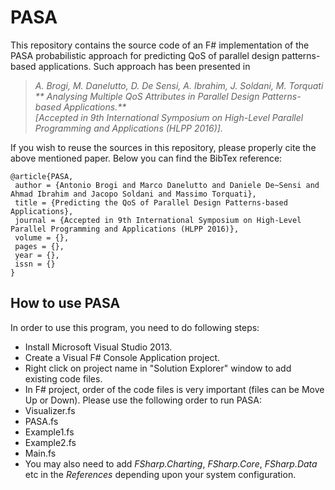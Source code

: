 # PASA
This repository contains the source code of an F\# implementation of the PASA probabilistic approach for predicting QoS of parallel design patterns-based applications. Such approach has been presented in
> _A. Brogi, M. Danelutto, D. De Sensi, A. Ibrahim, J. Soldani, M. Torquati <br>
> ** Analysing Multiple QoS Attributes in Parallel Design Patterns-based Applications.** <br>
> [Accepted in 9th International Symposium on High-Level Parallel Programming and Applications (HLPP 2016)]._ 

If you wish to reuse the sources in this repository, please properly cite the above mentioned paper. Below you can find the BibTex reference:
```
@article{PASA,
 author = {Antonio Brogi and Marco Danelutto and Daniele De~Sensi and Ahmad Ibrahim and Jacopo Soldani and Massimo Torquati},
 title = {Predicting the QoS of Parallel Design Patterns-based Applications},
 journal = {Accepted in 9th International Symposium on High-Level Parallel Programming and Applications (HLPP 2016)},
 volume = {},
 pages = {},
 year = {},
 issn = {}
} 
```
## How to use PASA
In order to use this program, you need to do following steps:

* Install Microsoft Visual Studio 2013. 
* Create a Visual F# Console Application project.
* Right click on project name in "Solution Explorer" window to add existing code files.
* In F# project, order of the code files is very important (files can be Move Up or Down). Please use the following order to run PASA:
 * Visualizer.fs
 * PASA.fs
 * Example1.fs
 * Example2.fs
 * Main.fs
* You may also need to add  *FSharp.Charting*, *FSharp.Core*, *FSharp.Data* etc in the *References* depending upon your system configuration.

